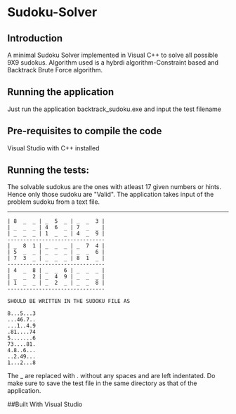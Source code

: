 # Sudoku-Solver

## Introduction
A minimal Sudoku Solver implemented in Visual C++ to solve all possible 9X9 sudokus. Algorithm used is a hybrdi algorithm-Constraint based and Backtrack Brute Force algorithm.

## Running the application
Just run the application backtrack_sudoku.exe and input the test filename

## Pre-requisites to compile the code
Visual Studio with C++ installed

## Running the tests:
The solvable sudokus are the ones with atleast 17 given numbers or hints. Hence only those sudoku are "Valid". 
The application takes input of the problem sudoku from a text file.


  -------------------------------
	| 8  _  _ | _  5  _ | _  _  3 |
	| _  _  _ | 4  6  _ | 7  _  _ |
	| _  _  _ | 1  _  _ | 4  _  9 |
	-------------------------------
	| _  8  1 | _  _  _ | _  7  4 |
	| 5  _  _ | _  _  _ | _  _  6 |
	| 7  3  _ | _  _  _ | 8  1  _ |
	-------------------------------
	| 4  _  8 | _  _  6 | _  _  _ |
	| _  _  2 | _  4  9 | _  _  _ |
	| 1  _  _ | _  2  _ | _  _  8 |
	-------------------------------

    SHOULD BE WRITTEN IN THE SUDOKU FILE AS

	8...5...3
	...46.7..
	...1..4.9
	.81....74
	5.......6
	73....81.
	4.8..6...
	..2.49...
	1...2...8

The _ are replaced with . without any spaces and are left indentated. 
Do make sure to save the test file in the same directory as that of the application.

##Built With
Visual Studio

